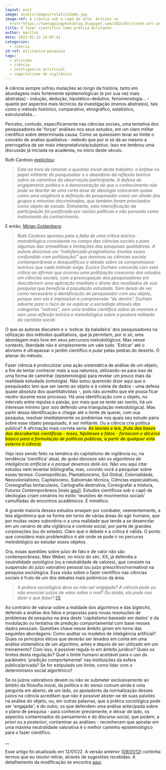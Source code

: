 ```yaml
---
layout: post
image: assets/images/relatividade.jpg
image-ref: A ciência sob o capô da arte. Artista <a
  href="https://tomtappingphotoblog.blogspot.com/2014/07/street-art-in-gloucester.html">TriX</a>
title: O fazer científico como prática militante
author: marllus
date: 2022-01-12 14:07:41
categories:
  - ciencia
id-ref: militancia-pesquisa
tags:
  - ativismo
  - ciência
  - inteligencia artificial
  - cappitalismo de vigilância
---
```

A ciência sempre sofreu mutações ao longo da história, tanto em abordagens mais fortemente epistemológicas (e por sua vez mais abstratas) - indução, dedução, hipotético-dedutivo, fenomenologia... - quanto por aspectos mais técnicos da investigação (menos abstratos), tais como o método histórico, comparativo, etnográfico, estatístico, estruturalista...

Percebo, contudo, especificamente nas ciências sociais, uma tentativa dos pesquisadores de 'forçar' análises nos seus estudos, em um claro militar científico sobre determinada causa. Como se quisessem levar ao limite o conceito de análise qualitativa - método que por si só dá ao mesmo a prerrogativa de ser mais interpretativista/subjetivo. Isso me lembrou uma discussão já iniciada na academia, no início deste século.

Ruth Cardoso [explicitou](https://repositorio.usp.br/item/001442151):

> *Está na hora de retomar a questão inicial deste trabalho: a ênfase no papel militante do pesquisador e o abandono da reflexão teórica sobre os caminhos da observação participante. 
> A defesa do engajamento político e a demonstração de que o conhecimento não pode se libertar de uma certa dose de ideologia colocaram quase como uma exigência a definição do pesquisador como um aliado dos grupos e minorias discriminadas, que também foram priorizados como objeto de estudo. Entretanto, esta intensificação da participação foi justificada por razões políticas e não pensada como instrumento do conhecimento.*

E então, [Mirian Goldenberg](https://www.amazon.com.br/arte-pesquisar-pesquisa-qualitativa-ci%C3%AAncias-ebook/dp/B00A3D1GL6):

> *Ruth  Cardoso  apontou  para  a  falta  de  uma  crítica  teórico-metodológica  consistente  no  campo  das  ciências  sociais  e  para algumas das armadilhas e limitações das pesquisas qualitativas. A autora  descreve  um  “indisfarçado  pragmatismo  (muitas  vezes confundido  com  politização)”  que  dominou  as  ciências  sociais contemporâneas e desqualificou o debate sobre os compromissos teóricos que cada método exige. Eunice Durham concorda  com esta crítica ao afirmar que ocorreu uma politização crescente dos estudos em ciências sociais, com a preocupação dos pesquisadores em descobrirem uma aplicação imediata e direta dos resultados de sua pesquisa que beneficie a população estudada. Sem deixar de ver como necessária a identificação do pesquisador com seu objeto, porque sem ela é impossível a compreensão “de dentro”, Durham adverte para o  risco de se explicar a sociedade através das categorias “nativas”, sem uma análise científica sobre as mesmas e sem uma reflexão teórica e metodológica sobre a postura militante do cientista social.*

O que as autoras discutem é o 'esticar da baladeira' dos pesquisadores na utilização dos métodos qualitativos, que já permitem, por si só, uma abordagem mais livre em seus percursos metodológicos. Mas nesse contexto, liberdade não é simplesmente um vale tudo. 'Esticar' até o ativismo é ultrapassar o jardim científico e pular pelas pedras do deserto. O alienar do método. 

Fazer ciência é protocolizar uma ação sistemática de análise de um objeto, a fim de tentar conhecer mais a sua natureza, utilizando-se para isso de uma forma de caminhar (epistemologia) para revelar um pouco mais da realidade estudada (ontologia). Não estou querendo dizer aqui que o pesquisador tem que ser isento ao objeto e à coleta de dados - uma defesa quase absoluta dos quantitativistas -, pois não acredito que ele possa ficar neutro durante esse processo. Há uma identificação com o objeto, no intervalo entre repulsa e paixão, por mais que se tente ser isento, há um interesse mínimo (por isso defendo uma triangulação metodológica). Mas partir dessa identificação e chegar até o limite de querer, com sua pesquisa, resolver imediatamente os problemas nos quais seu estudo paira sobre esse objeto pesquisado, é ser militante. Ou a ciência cria política pública? A afirmação mais correta seria: *<mark>As teorias e leis, fruto das bases das descobertas científicas - teses, hipóteses e fatos - fornecem o alicerce básico para a formulação de políticas públicas, a partir de qualquer ente externo à ciência.</mark>*

Vejo isso sendo feito na temática do capitalismo de vigilância ou, na tendência 'científica' atual, de *quão danosos são os algoritmos de inteligência artificial e o porquê devemos detê-los*. Não vou aqui citar estudos nem levantar bibliografia, mas, convido você a pesquisar sobre esses termos: Cosmopolíticas, Plantationceno, Sul Global, Colonialidade, Neocolonialismo, Capitaloceno, Subversão técnica, Ciências especulativas, Coreografias tentaculares, Cartografia destrutiva, Coreografar a mistura, Futuros Contemporâneos [mais [aqui](https://www.pimentalab.net/st05-tecnopoliticas-cosmopoliticas-conflitualidades-modos-de-saber-e-tecnologias-face-ao-plantationceno-react-2021/)]. Estudos científicos sob o capô de ideologias criam cenários no estilo 'reuniões de movimentos sociais' camufladas de encontros acadêmicos. É mimético.

A grande maioria desses estudos ensejam por combater, veementemente, a teia algorítmica que se forma em torno de várias áreas do agir humano, que por muitas vezes subordina-o a uma realidade que tende a se desenrolar em um cenário de alta vigilância e controle social, por parte de grandes corporações (ou do estado). Claro que o debate e a crítica é válida. O ponto que considero mais problemático é até onde se pode ir no percurso metodológico ao estudar esses objetos.

Ora, essas questões sobre juízo de fato e de valor não são contemporâneas; Max Weber, no início do séc. XX, já defendia a *neutralidade axiológica* (ou a neutralidade de valores), que consiste na suspensão do juízo valorativo pessoal (ou juízo prescritivo/normativo) na pesquisa sociológica. Essa visão sobre o fazer científico nas ciências sociais é fruto de um dos debates mais polêmicos da área.

> *A prática sociológica deve ou não ser engajada? A ciência pode ou não 
> enunciar juízos de valor sobre o real? Ou ainda, ela pode nos dizer o 
> que fazer?* [[1]](https://www.scielo.br/j/rsocp/a/ncsQKC3XZjnGD4Qw4f3pwyw/?lang=pt)

Ao contrário de valorar sobre a maldade dos algoritmos e das *bigtechs*, defendo a análise dos fatos e propostas para novas resoluções de problemas de pesquisa na área deste 'capitalismo baseado em dados' e da modulação ou tentativa de predição comportamental com base nesses dados pessoais. Questões chave nesse âmbito giram em torno das seguintes abordagens: Como auditar os modelos de inteligência artificial? Quais os princípios éticos que deverão ser levados em conta em uma análise sistemática de um algoritmo, antes e depois de ser utilizado em um treinamento? Com isso, é possível regulá-lo em âmbito jurídico? Quais os limites desta regulação? Qual o limite humano aceitável para o uso do parâmetro 'predição comportamental' nas instituições da esfera pública/privada? Se for estipulado um limite, como lidar com o determinismo social algorítmico? 

Se os juízos valorativos devem ou não se submeter exclusivamente ao âmbito da filosofia moral, da política e do senso comum ainda é uma pergunta em aberto; de um lado, os apoiadores da normalização desses juízos na ciência acreditam que não é possível abster-se de suas paixões na análise do objeto, ou, em outras palavras, que a prática sociológica pode ser 'engajada'; e do outro, os que defendem uma análise antecipada sobre o plano de pesquisa - para conhecer previamente, e deixar de lado, os aspectos contaminados do pensamento e do discurso social, que podem, a *priori* ou a *posteriori*, contaminar as análises - reconhecem que apostar em uma máxima neutralidade valorativa é o melhor caminho epistemológico para o fazer científico.

__

Esse artigo foi atualizado em 12/01/22. A versão anterior ([09/01/12](https://100306c5.myblog-bkz.pages.dev/ciencia/2022/01/09/pesquisador-ativista)) continha termos que eu resolvi retirar, através de sugestões recebidas. A detalhamento da modificação se encontra [aqui](https://github.com/marlluslustosa/myblog/pull/36/files#diff-57edb4a6f55518e7746f37c30fa4184f361d5422118d30002a98afb1eb4d2905).